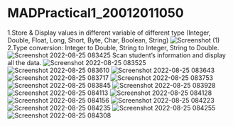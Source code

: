 # MADPractical1_20012011050
1.Store & Display values in different variable of different type (Integer, Double, Float, Long, Short, Byte, Char, Boolean, String)
![Screenshot (1)](https://user-images.githubusercontent.com/110708437/183233426-4b2bf2a4-dc9c-4dc1-aa49-1951be81ab8d.png)
2.Type conversion:
Integer to Double, String to Integer, String to Double.
![Screenshot 2022-08-25 083425](https://user-images.githubusercontent.com/110708437/186566089-64917832-832f-4518-bb48-f9e3ce67d9b6.png)
Scan student’s information and display all the data.
![Screenshot 2022-08-25 083525](https://user-images.githubusercontent.com/110708437/186566118-4dec78c9-e2cd-4045-9a34-132336cb6c1b.png)
![Screenshot 2022-08-25 083610](https://user-images.githubusercontent.com/110708437/186566122-ccbdf8b0-3f09-4555-b767-ac700fa50628.png)
![Screenshot 2022-08-25 083643](https://user-images.githubusercontent.com/110708437/186566125-1562d9b1-a050-484b-b180-098038128918.png)
![Screenshot 2022-08-25 083717](https://user-images.githubusercontent.com/110708437/186566134-70ccba23-eb00-4b87-9d34-efb17a79088b.png)
![Screenshot 2022-08-25 083753](https://user-images.githubusercontent.com/110708437/186566143-8e56816c-10e4-49c9-9ba5-b3ede6e4b50a.png)
![Screenshot 2022-08-25 083845](https://user-images.githubusercontent.com/110708437/186566158-e1c73c0d-1688-4f06-9c3a-9d21341cc07c.png)
![Screenshot 2022-08-25 083928](https://user-images.githubusercontent.com/110708437/186566165-297efb23-47bd-4f92-a670-df8c430c938f.png)
![Screenshot 2022-08-25 084113](https://user-images.githubusercontent.com/110708437/186566180-5438aa56-d117-4366-a415-198e56e703f3.png)
![Screenshot 2022-08-25 084128](https://user-images.githubusercontent.com/110708437/186566186-700e1fb5-718b-4509-9a4b-fe06c6484180.png)
![Screenshot 2022-08-25 084156](https://user-images.githubusercontent.com/110708437/186566196-776894fc-88ae-4e65-9437-3887036426cc.png)
![Screenshot 2022-08-25 084223](https://user-images.githubusercontent.com/110708437/186566206-b2aa77b0-4a17-462a-b8d9-f543bcd9654c.png)
![Screenshot 2022-08-25 084235](https://user-images.githubusercontent.com/110708437/186566215-93eed875-b4a1-44eb-979e-de470fdc68c2.png)
![Screenshot 2022-08-25 084255](https://user-images.githubusercontent.com/110708437/186566221-bb512989-e9a1-45c2-a0bf-d9c054611664.png)
![Screenshot 2022-08-25 084308](https://user-images.githubusercontent.com/110708437/186566232-da40f934-b912-433e-8740-5d30ec519784.png)
